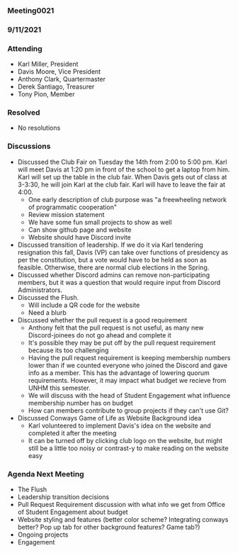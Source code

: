 ### Meeting0021
### 9/11/2021

### Attending

- Karl Miller, President
- Davis Moore, Vice President
- Anthony Clark, Quartermaster
- Derek Santiago, Treasurer
- Tony Pion, Member

### Resolved

- No resolutions

### Discussions 

- Discussed the Club Fair on Tuesday the 14th from 2:00 to 5:00 pm. Karl will meet Davis at 1:20 pm in front of the school to get a laptop from him. Karl will set up the table in the club fair. When Davis gets out of class at 3-3:30, he will join Karl at the club fair. Karl will have to leave the fair at 4:00.
	- One early description of club purpose was "a freewheeling network of programmatic cooperation"
	- Review mission statement
	- We have some fun small projects to show as well
	- Can show github page and website
	- Website should have Discord invite
- Discussed transition of leadership. If we do it via Karl tendering resignation this fall, Davis (VP) can take over functions of presidency as per the constitution, but a vote would have to be held as soon as feasible. Otherwise, there are normal club elections in the Spring.
- Discussed whether Discord admins can remove non-participating members, but it was a question that would require input from Discord Administrators.
- Discussed the Flush. 
	- Will include a QR code for the website 
	- Need a blurb
- Discussed whether the pull request is a good requirement
	- Anthony felt that the pull request is not useful, as many new Discord-joinees do not go ahead and complete it
	- It's possible they may be put off by the pull request requirement because its too challenging
	- Having the pull request requirement is keeping membership numbers lower than if we counted everyone who joined the Discord and gave info as a member. This has the advantage of lowering quorum requirements. However, it may impact what budget we recieve from UNHM this semester.
	- We will discuss with the head of Student Engagement what influence membership number has on budget 
	- How can members contribute to group projects if they can't use Git?
- Discussed Conways Game of Life as Website Background idea
	- Karl volunteered to implement Davis's idea on the website and completed it after the meeting 
	- It can be turned off by clicking club logo on the website, but might still be a little too noisy or contrast-y to make reading on the website easy
  
### Agenda Next Meeting

- The Flush
- Leadership transition decisions
- Pull Request Requirement discussion with what info we get from Office of Student Engagement about budget 
- Website styling and features (better color scheme? Integrating conways better? Pop up tab for other background features? Game tab?)
- Ongoing projects
- Engagement